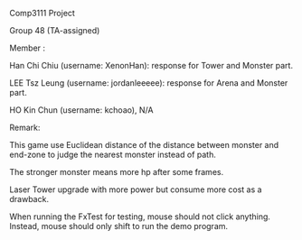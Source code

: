Comp3111 Project

Group 48 (TA-assigned)


Member :

Han Chi Chiu (username: XenonHan): response for Tower and Monster part.

LEE Tsz Leung (username: jordanleeeee): response for Arena and Monster part.

HO Kin Chun (username: kchoao), N/A


Remark:

This game use Euclidean distance of the distance between monster and end-zone to judge the nearest monster instead of path.

The stronger monster means more hp after some frames.

Laser Tower upgrade with more power but consume more cost as a drawback.

When running the FxTest for testing, mouse should not click anything. Instead, mouse should only shift to run the demo program.
